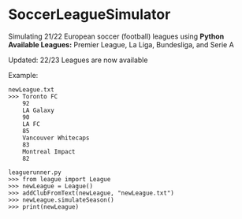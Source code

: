 # SoccerLeagueSimulator
Simulating 21/22 European soccer (football) leagues using **Python**<br/>**Available Leagues:** Premier League, La Liga, Bundesliga, and Serie A

Updated: 22/23 Leagues are now available

Example:

    newLeague.txt
    >>> Toronto FC
        92
        LA Galaxy
        90
        LA FC
        85
        Vancouver Whitecaps
        83
        Montreal Impact
        82
    
    leaguerunner.py
    >>> from league import League
    >>> newLeague = League()
    >>> addClubFromText(newLeague, "newLeague.txt")
    >>> newLeague.simulateSeason()
    >>> print(newLeague)

        
        

